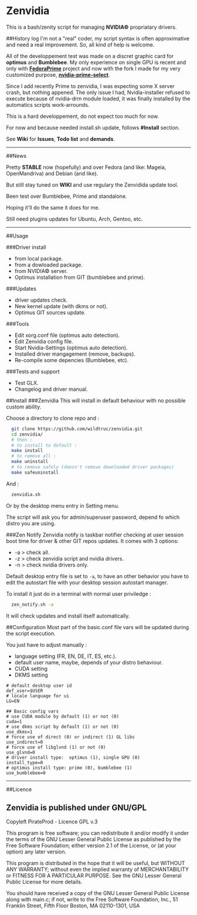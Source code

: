 # Zenvidia
This is a bash/zenity script for managing **NVIDIA©** propriatary drivers.

##History log
I'm not a "real" coder, my script syntax is often approximative and need a real improvement. So, all kind of help is welcome.

All of the developpement test was made on a discret graphic card for **optimus** and **Bumblebee**. My only experience on single GPU is recent and only with **[FedoraPrime](https://github.com/bosim/FedoraPrime)** project and now with the fork I made for my very customized purpose, **[nvidia-prime-select](https://github.com/wildtruc/nvidia-prime-select)**.

Since I add recently Prime to zenvidia, I was expecting some X server crash, but nothing appened. The only issue I had, Nvidia-installer refused to execute because of nvidia-drm module loaded, it was finally installed by the automatics scripts work-arrounds.

This is a hard developpement, do not expect too much for now.

For now and because needed install.sh update, follows **#Install** section.

See **Wiki** for **Issues**, **Todo list** and **demands**.

------------
##News

Pretty **STABLE** now (hopefully) and over Fedora (and like: Mageia, OpenMandriva) and Debian (and like).

But still stay tuned on **WIKI** and use regulary the Zenvidida update tool.

Been test over Bumblebee, Prime and standalone.

Hoping it'll do the same it does for me.

Still need plugins updates for Ubuntu, Arch, Gentoo, etc.

------------

##Usage

###Driver install
  
 - from local package.
 - from a dowloaded package.
 - from NVIDIA© server.
 - Optimus installation from GIT (bumblebee and prime).
 
###Updates

 - driver updates check.
 - New kernel update (with dkms or not).
 - Optimus GIT sources update.

###Tools

 - Edit xorg.conf file (optimus auto detection).
 - Édit Zenvidia config file.
 - Start Nvidia-Settings (optimus auto detection).
 - Installed driver mangagement (remove, backups).
 - Re-compile some depencies (Bumblebee, etc).

###Tests and support

 - Test GLX.
 - Changelog and driver manual.

##Install
###Zenvidia
This will install in default behaviour with no possible custom ability.

Choose a directory to clone repo and :
```sh
  git clone https://github.com/wildtruc/zenvidia.git
  cd zenvidia/
  # then :
  # to install to default :
  make install
  # to remove all :
  make uninstall
  # to remove safely (doesn't remove downloaded driver packages)
  make safeuninstall
```
And :
```sh
  zenvidia.sh
```
Or by the desktop menu entry in Setting menu.

The script will ask you for admin/superuser password, depend fo which distro you are using.

###Zen Notify
Zenvidia notify is taskbar notifier checking at user session boot time for driver & other GIT repos updates.
It comes with 3 options:
 - -a > check all.
 - -z > check zenvidia script and nvidia drivers.
 - -n > check nvidia drivers only.

Default desktop entry file is set to ```-a```, to have an other behavior you have to edit the autostart file with your desktop session autostart manager. 

To install it just do in a terminal with normal user priviledge :
```sh
  zen_notify.sh -a
```
It will check updates and install itself automatically.

##Configuration
Most part of the basic.conf file vars will be updated during the script execution.

You just have to adjust manually :
 - language setting (FR, EN, DE, IT, ES, etc.).
 - default user name, maybe, depends of your distro behaviour.
 - CUDA setting
 - DKMS setting

```
# default desktop user id
def_user=$USER
# locale language for ui
LG=EN

## Basic config vars
# use CUDA module by default (1) or not (0)
cuda=1
# use dkms script by default (1) or not (0)
use_dkms=1
# force use of direct (0) or indirect (1) GL libs
use_indirect=0
# force use of libglvnd (1) or not (0)
use_glvnd=0
# driver install type:  optimus (1), single GPU (0) 
install_type=0
# optimus install type: prime (0), bumblebee (1) 
use_bumblebee=0
```

---------

##Licence

Zenvidia is published under GNU/GPL
-----------------------------------

Copyleft PirateProd - Licence GPL v.3

This program is free software; you can redistribute it and/or modify it under the terms of the GNU Lesser General Public License as published by the Free Software Foundation; either version 2.1 of the License, or (at your option) any later version.

This program is distributed in the hope that it will be useful, but WITHOUT ANY WARRANTY; without even the implied warranty of MERCHANTABILITY or FITNESS FOR A PARTICULAR PURPOSE. See the GNU Lesser General Public License for more details.

You should have received a copy of the GNU Lesser General Public License along with main.c; if not, write to the Free Software Foundation, Inc., 51 Franklin Street, Fifth Floor Boston, MA 02110-1301,  USA


